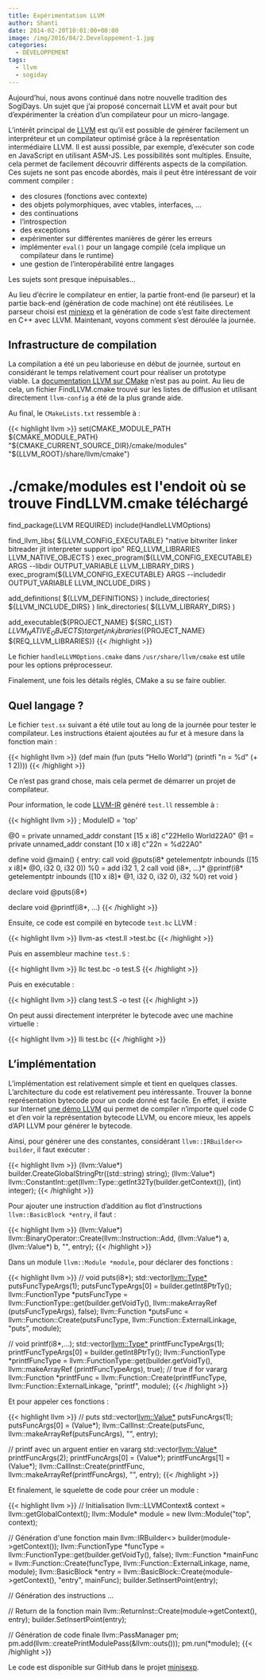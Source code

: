 ```yaml
---
title: Expérimentation LLVM
author: Shanti
date: 2014-02-20T10:01:00+00:00
image: /img/2016/04/2.Developpement-1.jpg
categories:
  - DÉVELOPPEMENT
tags:
  - llvm
  - sogiday
---
```


Aujourd’hui, nous avons continué dans notre nouvelle tradition des SogiDays. Un sujet que j’ai proposé concernait LLVM et avait pour but d’expérimenter la création d’un compilateur pour un micro-langage.

L’intérêt principal de [LLVM](http://llvm.org) est qu’il est possible de générer facilement un interpréteur et un compilateur optimisé grâce à la représentation intermédiaire LLVM. Il est aussi possible, par exemple, d’exécuter son code en JavaScript en utilisant ASM-JS. Les possibilités sont multiples. Ensuite, cela permet de facilement découvrir différents aspects de la compilation. Ces sujets ne sont pas encode abordés, mais il peut être intéressant de voir comment compiler :

- des closures (fonctions avec contexte)
- des objets polymorphiques, avec vtables, interfaces, …
- des continuations
- l’introspection
- des exceptions
- expérimenter sur différentes manières de gérer les erreurs
- implémenter `eval()` pour un langage compilé (cela implique un compilateur dans le runtime)
- une gestion de l’interopérabilité entre langages

Les sujets sont presque inépuisables…

Au lieu d’écrire le compilateur en entier, la partie front-end (le parseur) et la partie back-end (génération de code machine) ont été réutilisées. Le parseur choisi est [miniexp](http://leon.bottou.org/projects/minilisp) et la génération de code s’est faite directement en C++ avec LLVM. Maintenant, voyons comment s’est déroulée la journée.

## Infrastructure de compilation

La compilation a été un peu laborieuse en début de journée, surtout en considérant le temps relativement court pour réaliser un prototype viable. La [documentation LLVM sur CMake](http://llvm.org/releases/3.3/docs/CMake.html) n’est pas au point. Au lieu de cela, un fichier FindLLVM.cmake trouvé sur les listes de diffusion et utilisant directement `llvm-config` a été de la plus grande aide.

Au final, le `CMakeLists.txt` ressemble à :

{{< highlight llvm >}}
set(CMAKE_MODULE_PATH ${CMAKE_MODULE_PATH}
    "${CMAKE_CURRENT_SOURCE_DIR}/cmake/modules"
"\${LLVM_ROOT}/share/llvm/cmake")

# ./cmake/modules est l'endoit où se trouve FindLLVM.cmake téléchargé

find_package(LLVM REQUIRED)
include(HandleLLVMOptions)

find_llvm_libs( ${LLVM_CONFIG_EXECUTABLE} "native bitwriter linker bitreader jit interpreter support ipo"
REQ_LLVM_LIBRARIES LLVM_NATIVE_OBJECTS )
exec_program(${LLVM_CONFIG_EXECUTABLE} ARGS --libdir OUTPUT_VARIABLE LLVM_LIBRARY_DIRS )
exec_program(\${LLVM_CONFIG_EXECUTABLE} ARGS --includedir OUTPUT_VARIABLE LLVM_INCLUDE_DIRS )

add_definitions( ${LLVM_DEFINITIONS} )
include_directories( ${LLVM_INCLUDE_DIRS} )
link_directories( \${LLVM_LIBRARY_DIRS} )

add_executable(${PROJECT_NAME} ${SRC_LIST} ${LLVM_NATIVE_OBJECTS})
target_link_libraries(${PROJECT_NAME} \${REQ_LLVM_LIBRARIES})
{{< /highlight >}}

Le fichier `handleLLVMOptions.cmake` dans `/usr/share/llvm/cmake` est utile pour les options préprocesseur.

Finalement, une fois les détails réglés, CMake a su se faire oublier.

## Quel langage ?

Le fichier `test.sx` suivant a été utile tout au long de la journée pour tester le compilateur. Les instructions étaient ajoutées au fur et à mesure dans la fonction main :

{{< highlight llvm >}}
(def main
(fun
(puts "Hello World")
(printfi "n = %d" (+ 1 2))))
{{< /highlight >}}

Ce n’est pas grand chose, mais cela permet de démarrer un projet de compilateur.

Pour information, le code [LLVM-IR](http://llvm.org/docs/LangRef.html) généré `test.ll` ressemble à :

{{< highlight llvm >}}
; ModuleID = 'top'

@0 = private unnamed_addr constant [15 x i8] c"22Hello World22A0"
@1 = private unnamed_addr constant [10 x i8] c"22n = %d22A0"

define void @main() {
entry:
call void @puts(i8* getelementptr inbounds ([15 x i8]* @0, i32 0, i32 0))
%0 = add i32 1, 2
call void (i8*, ...)* @printf(i8* getelementptr inbounds ([10 x i8]* @1, i32 0, i32 0), i32 %0)
ret void
}

declare void @puts(i8\*)

declare void @printf(i8\*, ...)
{{< /highlight >}}

Ensuite, ce code est compilé en bytecode `test.bc` LLVM :

{{< highlight llvm >}}
llvm-as <test.ll >test.bc
{{< /highlight >}}

Puis en assembleur machine `test.S` :

{{< highlight llvm >}}
llc test.bc -o test.S
{{< /highlight >}}

Puis en exécutable :

{{< highlight llvm >}}
clang test.S -o test
{{< /highlight >}}

On peut aussi directement interpréter le bytecode avec une machine virtuelle :

{{< highlight llvm >}}
lli test.bc
{{< /highlight >}}

## L’implémentation

L’implémentation est relativement simple et tient en quelques classes. L’architecture du code est relativement peu intéressante. Trouver la bonne représentation bytecode pour un code donné est facile. En effet, il existe sur Internet [une démo LLVM](http://ellcc.org/demo/index.cgi) qui permet de compiler n’importe quel code C et d’en voir la représentation bytecode LLVM, ou encore mieux, les appels d’API LLVM pour générer le bytecode.

Ainsi, pour générer une des constantes, considérant `llvm::IRBuilder<> builder`, il faut exécuter :

{{< highlight llvm >}}
(llvm::Value*) builder.CreateGlobalStringPtr((std::string) string);
(llvm::Value*) llvm::ConstantInt::get(llvm::Type::getInt32Ty(builder.getContext()), (int) integer);
{{< /highlight >}}

Pour ajouter une instruction d’addition au flot d’instructions `llvm::BasicBlock *entry`, il faut :

{{< highlight llvm >}}
(llvm::Value*) llvm::BinaryOperator::Create(llvm::Instruction::Add, (llvm::Value*) a, (llvm::Value\*) b, "",
entry);
{{< /highlight >}}

Dans un module `llvm::Module *module`, pour déclarer des fonctions :

{{< highlight llvm >}}
// void puts(i8*);
std::vector<llvm::Type*> putsFuncTypeArgs(1);
putsFuncTypeArgs[0] = builder.getInt8PtrTy();
llvm::FunctionType *putsFuncType = llvm::FunctionType::get(builder.getVoidTy(), llvm::makeArrayRef
(putsFuncTypeArgs), false);
llvm::Function *putsFunc = llvm::Function::Create(putsFuncType, llvm::Function::ExternalLinkage, "puts",
module);

// void printf(i8*,...);
std::vector<llvm::Type*> printfFuncTypeArgs(1);
printfFuncTypeArgs[0] = builder.getInt8PtrTy();
llvm::FunctionType *printfFuncType = llvm::FunctionType::get(builder.getVoidTy(), llvm::makeArrayRef
(printfFuncTypeArgs), true); // true if for vararg
llvm::Function *printfFunc = llvm::Function::Create(printfFuncType, llvm::Function::ExternalLinkage, "printf",
module);
{{< /highlight >}}

Et pour appeler ces fonctions :

{{< highlight llvm >}}
// puts
std::vector<llvm::Value*> putsFuncArgs(1);
putsFuncArgs[0] = (Value*);
llvm::CallInst::Create(putsFunc, llvm::makeArrayRef(putsFuncArgs), "", entry);

// printf avec un arguent entier en vararg
std::vector<llvm::Value*> printfFuncArgs(2);
printfFuncArgs[0] = (Value*);
printfFuncArgs[1] = (Value\*);
llvm::CallInst::Create(printfFunc, llvm::makeArrayRef(printfFuncArgs), "", entry);
{{< /highlight >}}

Et finalement, le squelette de code pour créer un module :

{{< highlight llvm >}}
// Initialisation
llvm::LLVMContext& context = llvm::getGlobalContext();
llvm::Module\* module = new llvm::Module("top", context);

// Génération d'une fonction main
llvm::IRBuilder<> builder(module->getContext());
llvm::FunctionType *funcType = llvm::FunctionType::get(builder.getVoidTy(), false);
llvm::Function *mainFunc = llvm::Function::Create(funcType, llvm::Function::ExternalLinkage, name, module);
llvm::BasicBlock \*entry = llvm::BasicBlock::Create(module->getContext(), "entry", mainFunc);
builder.SetInsertPoint(entry);

// Génération des instructions ...

// Return de la fonction main
llvm::ReturnInst::Create(module->getContext(), entry);
builder.SetInsertPoint(entry);

// Génération de code finale
llvm::PassManager pm;
pm.add(llvm::createPrintModulePass(&llvm::outs()));
pm.run(\*module);
{{< /highlight >}}

Le code est disponible sur GitHub dans le projet [minisexp](https://github.com/sogilis/minisexp).
